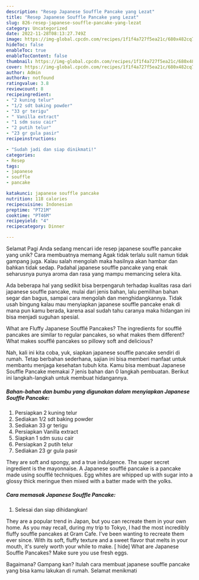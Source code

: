 ```yaml
---
description: "Resep Japanese Souffle Pancake yang Lezat"
title: "Resep Japanese Souffle Pancake yang Lezat"
slug: 826-resep-japanese-souffle-pancake-yang-lezat
category: Uncategorized
date: 2022-11-28T08:13:27.749Z
image: https://img-global.cpcdn.com/recipes/1f1f4a727f5ea21c/680x482cq70/japanese-souffle-pancake-foto-resep-utama.jpg
hideToc: false
enableToc: true
enableTocContent: false
thumbnail: https://img-global.cpcdn.com/recipes/1f1f4a727f5ea21c/680x482cq70/japanese-souffle-pancake-foto-resep-utama.jpg
cover: https://img-global.cpcdn.com/recipes/1f1f4a727f5ea21c/680x482cq70/japanese-souffle-pancake-foto-resep-utama.jpg
author: Admin
authorAv: notfound
ratingvalue: 3.8
reviewcount: 8
recipeingredient:
- "2 kuning telur"
- "1/2 sdt baking powder"
- "33 gr terigu"
- " Vanilla extract"
- "1 sdm susu cair"
- "2 putih telur"
- "23 gr gula pasir"
recipeinstructions:

- "Sudah jadi dan siap dinikmati!"
categories:
- Resep
tags:
- japanese
- souffle
- pancake

katakunci: japanese souffle pancake 
nutrition: 118 calories
recipecuisine: Indonesian
preptime: "PT21M"
cooktime: "PT46M"
recipeyield: "4"
recipecategory: Dinner

---
```



Selamat Pagi Anda sedang mencari ide resep japanese souffle pancake yang unik? Cara membuatnya memang Agak tidak terlalu sulit namun tidak gampang juga. Kalau salah mengolah maka hasilnya akan hambar dan bahkan tidak sedap. Padahal japanese souffle pancake yang enak seharusnya punya aroma dan rasa yang mampu memancing selera kita.


Ada beberapa hal yang sedikit bisa berpengaruh terhadap kualitas rasa dari japanese souffle pancake, mulai dari jenis bahan, lalu pemilihan bahan segar dan bagus, sampai cara mengolah dan menghidangkannya. Tidak usah bingung kalau mau menyiapkan japanese souffle pancake enak di mana pun kamu berada, karena asal sudah tahu caranya maka hidangan ini bisa menjadi suguhan spesial.

What are Fluffy Japanese Soufflé Pancakes? The ingredients for soufflé pancakes are similar to regular pancakes, so what makes them different? What makes soufflé pancakes so pillowy soft and delicious?


Nah, kali ini kita coba, yuk, siapkan japanese souffle pancake sendiri di rumah. Tetap berbahan sederhana, sajian ini bisa memberi manfaat untuk membantu menjaga kesehatan tubuh kita. Kamu bisa membuat Japanese Souffle Pancake memakai 7 jenis bahan dan 0 langkah pembuatan. Berikut ini langkah-langkah untuk membuat hidangannya.

<!--inarticleads1-->

##### Bahan-bahan dan bumbu yang digunakan dalam menyiapkan Japanese Souffle Pancake:

1. Persiapkan 2 kuning telur
1. Sediakan 1/2 sdt baking powder
1. Sediakan 33 gr terigu
1. Persiapkan  Vanilla extract
1. Siapkan 1 sdm susu cair
1. Persiapkan 2 putih telur
1. Sediakan 23 gr gula pasir


They are soft and spongy, and a true indulgence. The super secret ingredient is the mayonnaise. A Japanese soufflé pancake is a pancake made using soufflé techniques. Egg whites are whipped up with sugar into a glossy thick meringue then mixed with a batter made with the yolks. 

<!--inarticleads2-->

##### Cara memasak Japanese Souffle Pancake:


1. Selesai dan siap dihidangkan!

They are a popular trend in Japan, but you can recreate them in your own home. As you may recall, during my trip to Tokyo, I had the most incredibly fluffy souffle pancakes at Gram Cafe. I&#39;ve been wanting to recreate them ever since. With its soft, fluffy texture and a sweet flavor that melts in your mouth, it&#39;s surely worth your while to make. [ hide] What are Japanese Souffle Pancakes? Make sure you use fresh eggs. 

Bagaimana? Gampang kan? Itulah cara membuat japanese souffle pancake yang bisa kamu lakukan di rumah. Selamat menikmati
